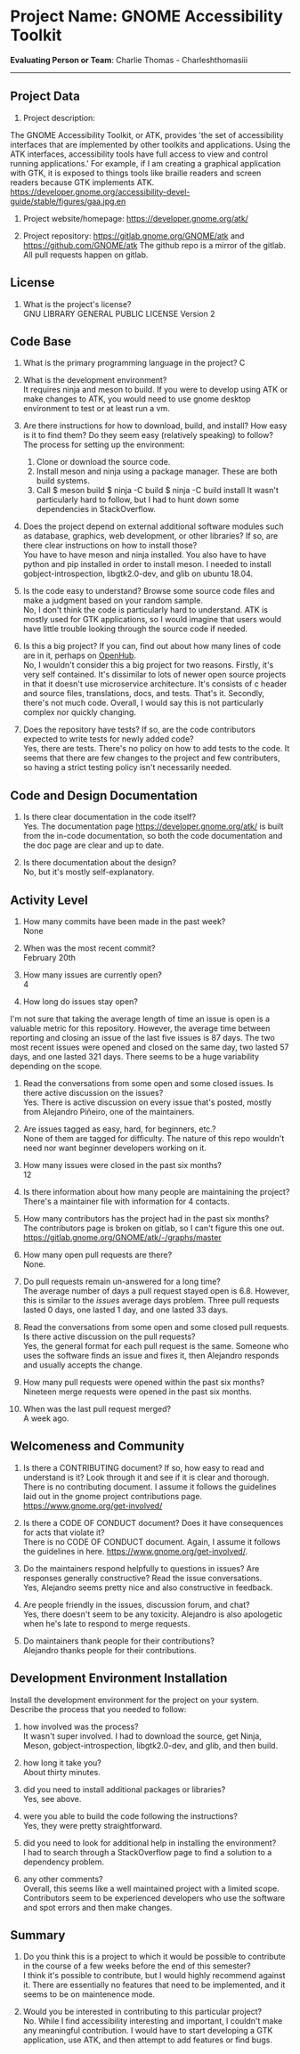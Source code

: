 # Project Name: GNOME Accessibility Toolkit   



**Evaluating Person or Team**: Charlie Thomas - Charleshthomasiii
<!-- list your first name and github user-name-->

---

## Project Data

1. Project description: <br>

The GNOME Accessibility Toolkit, or ATK, provides 'the set of accessibility interfaces that are implemented by other toolkits and applications. Using the ATK interfaces, accessibility tools have full access to view and control running applications.' For example, if I am creating a graphical application with GTK, it is exposed to things tools like braille readers and screen readers because GTK implements ATK. https://developer.gnome.org/accessibility-devel-guide/stable/figures/gaa.jpg.en
<!--
What is the purpose of this project? What does the code do? What type of users
does it have?
-->

1. Project website/homepage: https://developer.gnome.org/atk/

1. Project repository: https://gitlab.gnome.org/GNOME/atk and https://github.com/GNOME/atk The github repo is a mirror of the gitlab. All pull requests happen on gitlab.



## License

1. What is the project's license? <br>
GNU LIBRARY GENERAL PUBLIC LICENSE Version 2
<!--
In most repositories there will be a file named LICENSE or something similar in
the root level of the repository. This is the one to examine. There may be
different licenses on specific files, but the project will have a main license.
-->



## Code Base


1. What is the primary programming language in the project? 
C

1. What is the development environment? <br> 
It requires ninja and meson to build. If you were to develop using ATK or make changes to ATK, you would need to use gnome desktop environment to test or at least run a vm.
	<!--
	For example, is it Gnu C++ on Linux?
	Is it a Windows 10 application? Does one need to develop in a virtual machine?
	-->

1. Are there instructions for how to download, build, and install? How easy is it
to find them? Do they seem easy (relatively speaking) to follow? <br>
The process for setting up the environment: 
	1. Clone or download the source code.
	2. Install meson and ninja using a package manager. These are both build systems.
	3. Call $ meson build
    		$ ninja -C build
    		$ ninja -C build install
It wasn't particularly hard to follow, but I had to hunt down some dependencies in StackOverflow.
	
	
1. Does the project depend on external additional software modules such as
database,  graphics, web development, or other libraries? If so, are there clear instructions on how to install those? <br>
You have to have meson and ninja installed. You also have to have python and pip installed in order to install meson. I needed to install gobject-introspection, libgtk2.0-dev, and glib on ubuntu 18.04.



1. Is the code easy to understand? Browse some source code files and make
a judgment based on your random sample. <br>
No, I don't think the code is particularly hard to understand. ATK is mostly used for GTK applications, so I would imagine that users would have little trouble looking through the source code if needed. 

1. Is this a big project? If you can, find out about how many lines of code
are in it, perhaps on [OpenHub](https://www.openhub.net/). <br>
No, I wouldn't consider this a big project for two reasons. Firstly, it's very self contained.  It's dissimilar to lots of newer open source projects in that it doesn't use microservice architecture. It's consists of c header and source files, translations, docs, and tests. That's it. Secondly, there's not much code. Overall, I would say this is not particularly complex nor quickly changing. 

1. Does the repository have tests? If so, are the code contributors expected to write tests for newly added code? <br>
Yes, there are tests. There's no policy on how to add tests to the code. It seems that there are few changes to the project and few contributers, so having a strict testing policy isn't necessarily needed.


## Code and Design Documentation
1. Is there clear documentation in the code itself? <br>
Yes. The documentation page https://developer.gnome.org/atk/ is built from the in-code documentation, so both the code documentation and the doc page are clear and up to date.

1. Is there documentation about the design?  <br>
No, but it's mostly self-explanatory.


## Activity Level


1. How many commits have been made in the past week? <br>
None

1. When was the most recent commit? <br>
February 20th

1. How many issues are currently open? <br>
4
1. How long do issues stay open? <br>

I'm not sure that taking the average length of time an issue is open is a valuable metric for this repository. However, the average time between reporting and closing an issue of the last five issues is 87 days. The two most recent issues were opened and closed on the same day, two lasted 57 days, and one lasted 321 days. There seems to be a huge variability depending on the scope.
	<!--
	Take the five closed issues (they can be most recently closed or a sample distributed over time) and look at when each was first reported.
	Compute the number of days that each was open and take the average.
	-->

1. Read the conversations from some open and some closed issues. Is there active discussion on the issues? <br>
Yes. There is active discussion on every issue that's posted, mostly from Alejandro Piñeiro, one of the maintainers.


1. Are issues tagged as easy, hard, for beginners, etc.? <br>
None of them are tagged for difficulty. The nature of this repo wouldn't need nor want beginner developers working on it.

1. How many issues were closed in the past six months? <br>
12


1. Is there information about how many people are maintaining the project? <br>
There's a maintainer file with information for 4 contacts.

1. How many contributors has the project had in the past six months? <br>
The contributors page is broken on gitlab, so I can't figure this one out. https://gitlab.gnome.org/GNOME/atk/-/graphs/master

1. How many open pull requests are there? <br>
None.

1. Do pull requests remain un-answered for a long time? <br>
The average number of days a pull request stayed open is 6.8. However, this is similar to the _issues_ average days problem. Three pull requests lasted 0 days, one lasted 1 day, and one lasted 33 days.
	<!--
	Look at the closed pull requests to see how long they stayed open.
	Take the five closed pull requests  (they can be most recently closed or a sample distributed over time) and look at when each was first created.
	Compute the number of days that each was open and take the average.
	-->

1. Read the conversations from some open and some closed pull requests.  Is there active discussion on the pull requests? <br>
Yes, the general format for each pull request is the same. Someone who uses the software finds an issue and fixes it, then Alejandro responds and usually accepts the change.

1. How many pull requests were opened within the past six months? <br>
Nineteen merge requests were opened in the past six months.

1. When was the last  pull request  merged? <br>
A week ago.
## Welcomeness and Community

1. Is there a CONTRIBUTING document? If so, how easy to read and understand is it?
Look through it and see if it is clear and thorough. <br>
There is no contributing document. I assume it follows the guidelines laid out in the gnome project contributions page. https://www.gnome.org/get-involved/

1. Is there a CODE OF CONDUCT document? Does it have consequences for acts that
violate it? <br>
There is no CODE OF CONDUCT document. Again, I assume it follows the guidelines in here. https://www.gnome.org/get-involved/.

1. Do the maintainers respond helpfully to questions in issues?
Are responses generally constructive? Read the issue conversations. <br>
Yes, Alejandro seems pretty nice and also constructive in feedback. 

1. Are people friendly in the issues, discussion forum, and chat? <br>
Yes, there doesn't seem to be any toxicity. Alejandro is also apologetic when he's late to respond to merge requests.


1. Do maintainers thank people for their contributions? <br>
Alejandro thanks people for their contributions.

## Development Environment Installation

Install the development environment for the project on your system.
Describe the process that you needed to follow:

1. how involved was the process? <br>
It wasn't super involved. I had to download the source, get Ninja, Meson, gobject-introspection, libgtk2.0-dev, and glib, and then build.

1. how long it take you? <br>
About thirty minutes.

1. did you need to install additional packages or libraries? <br>
Yes, see above.

1. were you able to build the code following the instructions? <br>
Yes, they were pretty straightforward.

1. did you need to look for additional help in installing the environment? <br>
I had to search through a StackOverflow page to find a solution to a dependency problem.

1. any other comments? <br>
Overall, this seems like a well maintained project with a limited scope. Contributors seem to be experienced developers who use the software and spot errors and then make changes.




## Summary
1. Do you think  this is a project to which it would be possible to contribute
in the course of a few weeks before the end of this semester? <br>
I think it's possible to contribute, but I would highly recommend against it. There are essentially no features that need to be implemented, and it seems to be on maintenence mode.
	<!--
	Explain your position. Do NOT simply say 'yes or 'no'.
	-->

1. Would you be interested in contributing to this particular project? <br>
No. While I find accessibility interesting and important, I couldn't make any meaningful contribution. I would have to start developing a GTK application, use ATK, and then attempt to add features or find bugs.
	<!--
	Explain why you would or would not be interested in contributing to this project. Do NOT simply say 'yes or 'no'.
	-->
